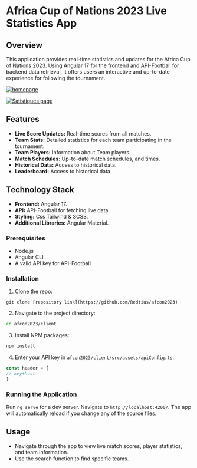 # Africa Cup of Nations 2023 Live Statistics App

## Overview
This application provides real-time statistics and updates for the Africa Cup of Nations 2023. Using Angular 17 for the frontend and API-Football for backend data retrieval, it offers users an interactive and up-to-date experience for following the tournament.

<a href="https://ibb.co/KFZJWyh"><img src="https://i.ibb.co/4PyHpNt/afcon1.png" alt="homepage" border="0"></a>

<a href="https://ibb.co/5xzgWKL"><img src="https://i.ibb.co/5xzgWKL/afcon2.png" alt="Satistiques page" border="0"></a>

## Features
- **Live Score Updates:** Real-time scores from all matches.
- **Team Stats:** Detailed statistics for each team participating in the tournament.
- **Team Players:** Information about Team players.
- **Match Schedules:** Up-to-date match schedules, and times.
- **Historical Data:** Access to historical data.
- **Leaderboard:** Access to historical data.

## Technology Stack
- **Frontend:** Angular 17.
- **API:** API-Football for fetching live data.
- **Styling:** Css Tailwind & SCSS.
- **Additional Libraries:** Angular Material.

### Prerequisites
- Node.js
- Angular CLI
- A valid API key for API-Football

### Installation
1. Clone the repo:

```git
git clone [repository link](https://github.com/Redtius/afcon2023)
```

2. Navigate to the project directory:
```bash
cd afcon2023/client
```

3. Install NPM packages:
```bash
npm install
```

4. Enter your API key in `afcon2023/client/src/assets/apiConfig.ts`:
```Typescript
const header = {
// key+host
}
```

### Running the Application
Run `ng serve` for a dev server. Navigate to `http://localhost:4200/`. The app will automatically reload if you change any of the source files.

## Usage
- Navigate through the app to view live match scores, player statistics, and team information.
- Use the search function to find specific teams.


